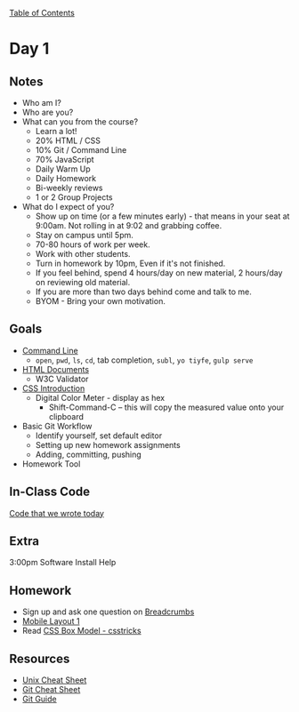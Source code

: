 [Table of Contents](/README.md)

# Day 1

## Notes
- Who am I?
- Who are you?
- What can you from the course?
	- Learn a lot!
	- 20% HTML / CSS
	- 10% Git / Command Line
	- 70% JavaScript
	- Daily Warm Up
	- Daily Homework
	- Bi-weekly reviews
	- 1 or 2 Group Projects
- What do I expect of you?
	- Show up on time (or a few minutes early) - that means in your seat at 9:00am. Not rolling in at 9:02 and grabbing coffee.
	- Stay on campus until 5pm.
	- 70-80 hours of work per week.
	- Work with other students.
	- Turn in homework by 10pm, Even if it's not finished.
	- If you feel behind, spend 4 hours/day on new material, 2 hours/day on reviewing old material.
	- If you are more than two days behind come and talk to me.
	- BYOM - Bring your own motivation.

## Goals
* [Command Line](/units/command-line/README.md)
	- `open`, `pwd`, `ls`, `cd`, tab completion, `subl`, `yo tiyfe`, `gulp serve`
* [HTML Documents](/units/html-documents/README.md)
	* W3C Validator
* [CSS Introduction](/units/css-introduction/README.md)
	* Digital Color Meter - display as hex
		* Shift-Command-C – this will copy the measured value onto your clipboard
* Basic Git Workflow
	* Identify yourself, set default editor
	* Setting up new homework assignments
	* Adding, committing, pushing
* Homework Tool

## In-Class Code
[Code that we wrote today](/notes/day-01/code)

## Extra
3:00pm Software Install Help

## Homework
* Sign up and ask one question on [Breadcrumbs](http://tiy.breadcrumbsqa.com/)
* [Mobile Layout 1](https://github.com/TIY-Austin-Front-End-Engineering/mobile-layout-1)
* Read [CSS Box Model - csstricks](https://css-tricks.com/the-css-box-model/)

## Resources
* [Unix Cheat Sheet](http://www.cheat-sheets.org/saved-copy/fwunixref.pdf)
* [Git Cheat Sheet](https://training.github.com/kit/downloads/github-git-cheat-sheet.pdf)
* [Git Guide](http://rogerdudler.github.io/git-guide/)
